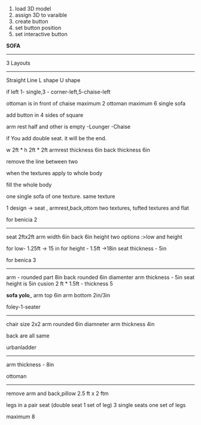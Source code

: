 1. load 3D model
2. assign 3D to varaible
3. create button
4. set button position
5. set interactive button



**SOFA**

---

3 Layouts

---

Straight Line
L shape
U shape

if left 1- single,3 - corner-left,5-chaise-left

ottoman is in front of chaise
maximum 2 ottoman
maximum 6 single sofa

add button in 4 sides of square

arm rest half
and other is empty
-Lounger
-Chaise

if You add double seat. it will be the end.

w 2ft * h 2ft * 2ft
armrest  thickness 6in
back thickness 6in

remove the line between two

when the textures apply to whole body

fill the whole body

one single sofa of one texture. same texture

1 design -> seat , armrest,back,ottom
two textures, tufted textures and flat

for benicia 2

---

seat 2ftx2ft
arm width 6in
back 6in
height two options :>low and height

for low- 1.25ft -> 15 in
for height -  1.5ft ->18in
seat thickness - 5in

for benica 3

---

arm - rounded part 8in  back rounded 6in diamenter
arm thickness - 5in
seat height is 5in
cusion 2 ft * 1.5ft - thickness 5

__sofa yolo___
arm top 6in
arm bottom 2in/3in

foley-1-seater

---

chair size 2x2
arm rounded 6in diamneter
arm thickness 4in

back are all same

urbanladder

---

arm thickness - 8in

ottoman

---

remove arm and back,pillow
2.5 ft x 2 ftm

legs  in a pair seat (double seat 1 set of leg)
3 single seats one set of legs

maximum 8
